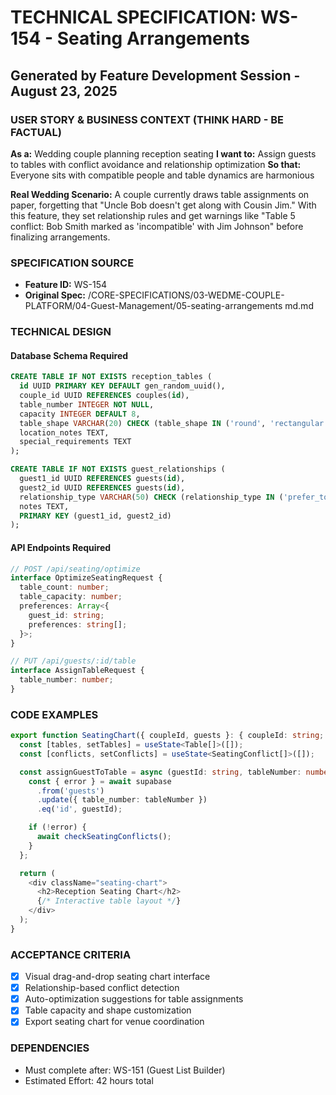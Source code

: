 # TECHNICAL SPECIFICATION: WS-154 - Seating Arrangements
## Generated by Feature Development Session - August 23, 2025

### USER STORY & BUSINESS CONTEXT (THINK HARD - BE FACTUAL)
**As a:** Wedding couple planning reception seating
**I want to:** Assign guests to tables with conflict avoidance and relationship optimization
**So that:** Everyone sits with compatible people and table dynamics are harmonious

**Real Wedding Scenario:**
A couple currently draws table assignments on paper, forgetting that "Uncle Bob doesn't get along with Cousin Jim." With this feature, they set relationship rules and get warnings like "Table 5 conflict: Bob Smith marked as 'incompatible' with Jim Johnson" before finalizing arrangements.

### SPECIFICATION SOURCE
- **Feature ID:** WS-154
- **Original Spec:** /CORE-SPECIFICATIONS/03-WEDME-COUPLE-PLATFORM/04-Guest-Management/05-seating-arrangements md.md

### TECHNICAL DESIGN

#### Database Schema Required
```sql
CREATE TABLE IF NOT EXISTS reception_tables (
  id UUID PRIMARY KEY DEFAULT gen_random_uuid(),
  couple_id UUID REFERENCES couples(id),
  table_number INTEGER NOT NULL,
  capacity INTEGER DEFAULT 8,
  table_shape VARCHAR(20) CHECK (table_shape IN ('round', 'rectangular', 'square')),
  location_notes TEXT,
  special_requirements TEXT
);

CREATE TABLE IF NOT EXISTS guest_relationships (
  guest1_id UUID REFERENCES guests(id),
  guest2_id UUID REFERENCES guests(id),
  relationship_type VARCHAR(50) CHECK (relationship_type IN ('prefer_together', 'avoid', 'incompatible', 'family', 'couple')),
  notes TEXT,
  PRIMARY KEY (guest1_id, guest2_id)
);
```

#### API Endpoints Required
```typescript
// POST /api/seating/optimize
interface OptimizeSeatingRequest {
  table_count: number;
  table_capacity: number;
  preferences: Array<{
    guest_id: string;
    preferences: string[];
  }>;
}

// PUT /api/guests/:id/table
interface AssignTableRequest {
  table_number: number;
}
```

### CODE EXAMPLES

```typescript
export function SeatingChart({ coupleId, guests }: { coupleId: string; guests: Guest[] }) {
  const [tables, setTables] = useState<Table[]>([]);
  const [conflicts, setConflicts] = useState<SeatingConflict[]>([]);

  const assignGuestToTable = async (guestId: string, tableNumber: number) => {
    const { error } = await supabase
      .from('guests')
      .update({ table_number: tableNumber })
      .eq('id', guestId);

    if (!error) {
      await checkSeatingConflicts();
    }
  };

  return (
    <div className="seating-chart">
      <h2>Reception Seating Chart</h2>
      {/* Interactive table layout */}
    </div>
  );
}
```

### ACCEPTANCE CRITERIA
- [x] Visual drag-and-drop seating chart interface
- [x] Relationship-based conflict detection
- [x] Auto-optimization suggestions for table assignments
- [x] Table capacity and shape customization
- [x] Export seating chart for venue coordination

### DEPENDENCIES
- Must complete after: WS-151 (Guest List Builder)
- Estimated Effort: 42 hours total
